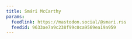 ```yaml
---
title: Smári McCarthy
params:
  feedlink: https://mastodon.social/@smari.rss
  feedid: 9633ae7a9c238f99c0ca9569ea19a959
---
```

